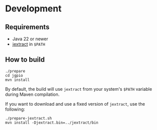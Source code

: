 # Development

## Requirements

- Java 22 or newer
- [jextract](https://jdk.java.net/jextract/) in `$PATH`

## How to build

```shell
./prepare
cd jgpio
mvn install
```

By default, the build will use `jextract` from your system's `$PATH` variable during Maven
compilation.

If you want to download and use a fixed version of `jextract`, use the following:

```shell
./prepare-jextract.sh
mvn install -Djextract.bin=../jextract/bin
```

